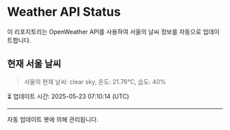 
# Weather API Status

이 리포지토리는 OpenWeather API를 사용하여 서울의 날씨 정보를 자동으로 업데이트합니다.

## 현재 서울 날씨
> 서울의 현재 날씨: clear sky, 온도: 21.76°C, 습도: 40%

⏳ 업데이트 시간: 2025-05-23 07:10:14 (UTC)

---
자동 업데이트 봇에 의해 관리됩니다.
